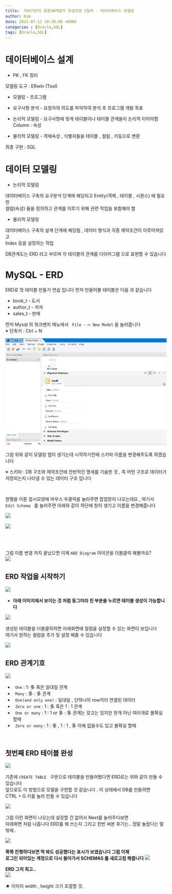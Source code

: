 ```yaml
---
title:  자바기반의 응용SW개발자 양성과정 5일차 - 데이터베이스 모델링
author: Kim
date: 2021-07-12 10:30:00 +0900
categories : [Oracle,SQL]
tags: [Oracle,SQL]
---
```


# 데이터베이스 설계

- PK , FK 정리

모델링 도구 : ERwin (Tool)<br>

- 모델링 - 프로그램
- 요구사항 분석 - 요청자의 의도를 파악하여 분석 후 프로그램 개발 목표 
- 논리적 모델링 - 요구사항에 맞게 테이블이나 테이블 관계들이 논리적 이어야함<br>
  Column : 속성<br>

- 물리적 모델링 - 객체속성 , 식별자들을 테이블 , 컬럼 , 키등으로 변환

최종 구현 : SQL<br>



# 데이터 모델링

- 논리적 모델링

데이터베이스 구축의 요구분석 단계에 해당되고 Entity(객체 , 테이블 , 시퀀스) 에 필요한<br>
컬럼(속성) 들을 정의하고 관계를 이루기 위해 관련 작업을 포함해야 함<br>

- 물리적 모델링

데이터베이스 구축의 설계 단계에 해당됨 , 데이터 형식과 각종 제약조건이 이루어져있고<br>
Index 등을 설정하는 작업<br>



DB관계도는 ERD 라고 부르며 각 테이블의 관계를 다이어그램 으로 표현할 수 있습니다<br>



# MySQL - ERD

ERD로 첫 테이블 만들기 연습 입니다 먼저 만들어볼 테이블은 다음 과 같습니다<br>

- book_t   - 도서
- author_t - 저자
- sales_t  - 판매

먼저 Mysql 의 워크벤치 메뉴에서 ``` File --> New Model``` 을 눌러줍니다<br>
※ 단축키 : Ctrl + N<br>

<img src = "/post/Mysql/model.png"><br>

그럼 위와 같이 모델링 탭이 생기는데 시작하기전에 스키마 이름을 변경해주도록 하겠습니다<br>

※ 스키마 : DB 구조와 제약조건에 전반적인 명세를 기술한 것 , 즉 어떤 구조로 데이터가<br>
  저장되는지 나타낼 수 있는 데이터 구조 입니다<br>

<br>

원형을 이룬 접시모양에 마우스 우클릭을 눌러주면 팝업창이 나오는데요 , 여기서<br>
```Edit Schema ``` 를 눌러주면 아래와 같이 하단에 창이 생기고 이름을 변경해줍니다<br>

<img src = "/post/Mysql/model2.png"><br>



<img src = "/post/Mysql/model3.png"><br>


<br><br>

그럼 이름 변경 까지 끝났으면 이제  ```ADD Diagram``` 아이콘을 더블클릭 해볼까요?<br>
<img src = "/post/Mysql/model4.png"><br>

## ERD 작업을 시작하기<br>
<img src = "/post/Mysql/model5.png"><br>


- <strong>아래 이미지에서 보이는 것 처럼 동그미라 친 부분을 누르면 테이블 생성이 가능합니다</strong><br>

<img src = "/post/Mysql/model6.png"><br>

생성된 테이블을 더블클릭하면 아래화면에 컬럼을 설정할 수 있는 화면이 보입니다<br>
여기서 원하는 컬럼을 추가 및 설정 해줄 수 있습니다<br>


<img src="/post/Mysql/model7.png"><br>


## ERD 관계기호

<img src="/post/Mysql/model7.png"><br>

- ``` One```  : 1: 多 혹은 일대일 관계
- ``` Many```  : 多 : 多 관계
- ``` One(and only one)```  : 일대일 , 단하나의 row끼리 연결된 데이터
- ``` Zero or one```  : 1 : 多 혹은 1 : 1 관계
- ``` One or many```  : 1 : 1 or 多 : 多 관계는 갖고는 있지만 한개 아닌 여러개로 불확실 할때
- ``` Zero or many```  : 1 : 多 , 1 : 1 , 多 아예 없을수도 있고 불확실 할때


<br>


## 첫번째 ERD 테이블 완성

<img src="/post/Mysql/erd1.png"><br>

기존에 ```CREATE TABLE ``` 구문으로 테이블을 만들어봤다면 ERD로는 위와 같이 만들 수 있습니다<br>
앞으로도 이 방법으로 모델을 구현할 것 같습니다 . 이 상태에서 DB를 만들려면<br>
CTRL + G 키를 눌러 만들 수 있습니다<br>


<img src="/post/Mysql/erd2.png"><br>

그럼 이런 화면이 나오는데 설정할 건 없어서 Next를 눌러주다보면<br>
아래화면 처럼 나옵니다 ERD를 왜 쓰는지 그리고 한번 써본 후기는.. 정말 놀랍다는 말밖에..<br>

<img src="/post/Mysql/erd3.png"><br>

<strong>쭉쭉 진행하다보면 딱 봐도 성공했다는 표시가 보였습니다 그럼 이제 <br>
로그인 되어있는 계정으로 다시 돌아가서 SCHEMAS 를 새로고침 해줍니다 </strong>
<img src="/post/Mysql/erd4.png"><br>

<strong>ERD 그저 최고..</strong><br>
<img src="/post/Mysql/done.png"><br>

★ 이미지 width , height 크기 조절할 것.
